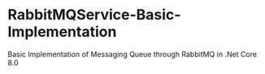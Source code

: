 # RabbitMQService-Basic-Implementation
Basic Implementation of Messaging Queue through RabbitMQ in .Net Core 8.0
